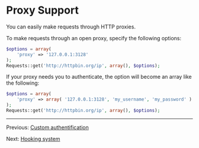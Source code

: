 Proxy Support
=============

You can easily make requests through HTTP proxies.

To make requests through an open proxy, specify the following options:

```php
$options = array(
	'proxy' => '127.0.0.1:3128'
);
Requests::get('http://httpbin.org/ip', array(), $options);
```

If your proxy needs you to authenticate, the option will become an array like
the following:

```php
$options = array(
	'proxy' => array( '127.0.0.1:3128', 'my_username', 'my_password' )
);
Requests::get('http://httpbin.org/ip', array(), $options);
```

***

Previous: [Custom authentification](https://github.com/WordPress/Requests/blob/master/docs/authentication-custom.md)

Next: [Hooking system](https://github.com/WordPress/Requests/blob/master/docs/hooks.md)